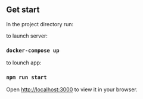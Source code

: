 ## Get start

In the project directory run:

to launch server:
### `docker-compose up`

to lounch app:
### `npm run start`

Open [http://localhost:3000](http://localhost:3000) to view it in your browser.